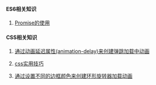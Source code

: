 
#### ES6相关知识
1. [Promise的使用](https://github.com/13916253446/blog/issues/1)


#### CSS相关知识
1. [通过动画延迟属性(animation-delay)来创建弹跳加载中动画](https://github.com/13916253446/blog/issues/2)

2. [css实用技巧](https://github.com/13916253446/blog/issues/3)

3. [通过设置不同的边框颜色来创建环形旋转器加载动画](https://github.com/13916253446/blog/issues/4)